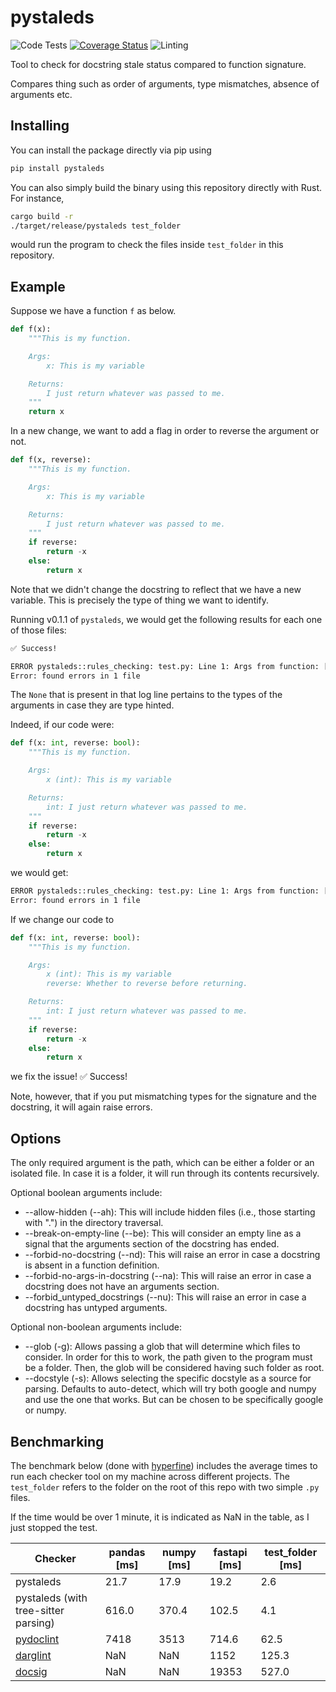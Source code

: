 # pystaleds

![Code Tests](https://github.com/AloizioMacedo/pystaleds/actions/workflows/tests.yml/badge.svg?branch=master)
[![Coverage Status](https://coveralls.io/repos/github/AloizioMacedo/pystaleds/badge.svg?branch=master)](https://coveralls.io/github/AloizioMacedo/pystaleds?branch=master)
![Linting](https://github.com/AloizioMacedo/pystaleds/actions/workflows/linting.yml/badge.svg?branch=master)

Tool to check for docstring stale status compared to function signature.

Compares thing such as order of arguments, type mismatches, absence of arguments etc.

## Installing

You can install the package directly via pip using

```bash
pip install pystaleds
```

You can also simply build the binary using this repository directly with Rust.
For instance,

```bash
cargo build -r
./target/release/pystaleds test_folder
```

would run the program to check the files inside `test_folder` in this repository.

## Example

Suppose we have a function `f` as below.

```python
def f(x):
    """This is my function.

    Args:
        x: This is my variable

    Returns:
        I just return whatever was passed to me.
    """
    return x
```

In a new change, we want to add a flag in order to reverse the argument or not.

```python
def f(x, reverse):
    """This is my function.

    Args:
        x: This is my variable

    Returns:
        I just return whatever was passed to me.
    """
    if reverse:
        return -x
    else:
        return x
```

Note that we didn't change the docstring to reflect that we have a new variable.
This is precisely the type of thing we want to identify.

Running v0.1.1 of `pystaleds`, we would get the following results for each one
of those files:

```bash
✅ Success!
```

```bash
ERROR pystaleds::rules_checking: test.py: Line 1: Args from function: [("x", None), ("reverse", None)]. Args from docstring: [("x", None)]
Error: found errors in 1 file
```

The `None` that is present in that log line pertains to the types of the arguments in
case they are type hinted.

Indeed, if our code were:

```python
def f(x: int, reverse: bool):
    """This is my function.

    Args:
        x (int): This is my variable

    Returns:
        int: I just return whatever was passed to me.
    """
    if reverse:
        return -x
    else:
        return x
```

we would get:

```bash
ERROR pystaleds::rules_checking: test.py: Line 1: Args from function: [("x", Some("int")), ("reverse", Some("bool"))]. Args from docstring: [("x", Some("int"))]
Error: found errors in 1 file
```

If we change our code to

```python
def f(x: int, reverse: bool):
    """This is my function.

    Args:
        x (int): This is my variable
        reverse: Whether to reverse before returning.

    Returns:
        int: I just return whatever was passed to me.
    """
    if reverse:
        return -x
    else:
        return x
```

we fix the issue! ✅ Success!

Note, however, that if you put mismatching types for the signature and the docstring,
it will again raise errors.

## Options

The only required argument is the path, which can be either a folder or an isolated
file. In case it is a folder, it will run through its contents recursively.

Optional boolean arguments include:

-   --allow-hidden (--ah): This will include hidden files (i.e., those starting with
    ".") in the directory traversal.
-   --break-on-empty-line (--be): This will consider an empty line as a signal that
    the arguments section of the docstring has ended.
-   --forbid-no-docstring (--nd): This will raise an error in case a docstring is
    absent in a function definition.
-   --forbid-no-args-in-docstring (--na): This will raise an error in case a docstring
    does not have an arguments section.
-   --forbid_untyped_docstrings (--nu): This will raise an error in case a docstring
    has untyped arguments.

Optional non-boolean arguments include:

-   --glob (-g): Allows passing a glob that will determine which files to consider.
    In order for this to work, the path given to the program must be a folder. Then,
    the glob will be considered having such folder as root.
-   --docstyle (-s): Allows selecting the specific docstyle as a source for parsing.
    Defaults to auto-detect, which will try both google and numpy and use the one
    that works. But can be chosen to be specifically google or numpy.

## Benchmarking

The benchmark below (done with [hyperfine](https://github.com/sharkdp/hyperfine))
includes the average times to run each checker tool on my machine across different
projects. The `test_folder` refers to the folder on the root of this repo with two
simple `.py` files.

If the time would be over 1 minute, it is indicated as NaN in the table, as I
just stopped the test.

| Checker                                                 | pandas [ms] | numpy [ms] | fastapi [ms] | test_folder [ms] |
| ------------------------------------------------------- | ----------- | ---------- | ------------ | ---------------- |
| pystaleds                                               | 21.7        | 17.9       | 19.2         | 2.6              |
| pystaleds (with tree-sitter parsing)                    | 616.0       | 370.4      | 102.5        | 4.1              |
| [pydoclint](https://github.com/jsh9/pydoclint)          | 7418        | 3513       | 714.6        | 62.5             |
| [darglint](https://github.com/terrencepreilly/darglint) | NaN         | NaN        | 1152         | 125.3            |
| [docsig](https://github.com/jshwi/docsig)               | NaN         | NaN        | 19353        | 527.0            |

